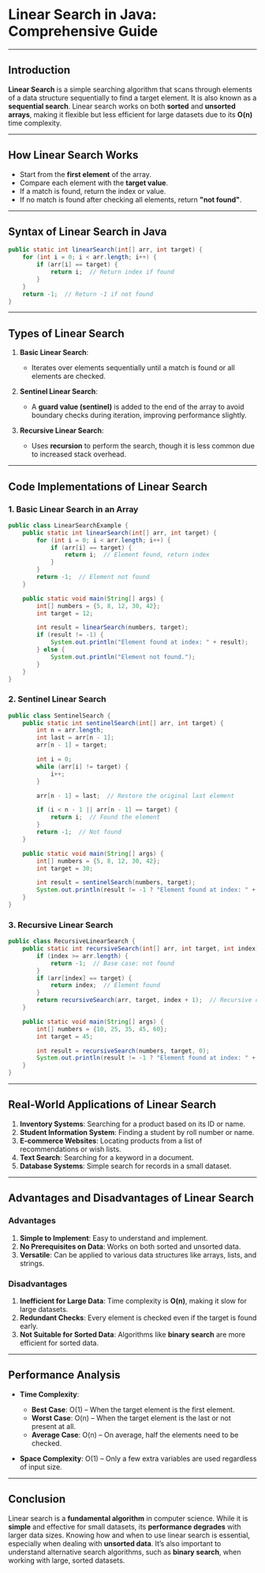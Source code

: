 # **Linear Search in Java: Comprehensive Guide**

---

## **Introduction**

**Linear Search** is a simple searching algorithm that scans through elements of a data structure sequentially to find a target element. It is also known as a **sequential search**. Linear search works on both **sorted** and **unsorted arrays**, making it flexible but less efficient for large datasets due to its **O(n)** time complexity.

---

## **How Linear Search Works**

- Start from the **first element** of the array.
- Compare each element with the **target value**.
- If a match is found, return the index or value.
- If no match is found after checking all elements, return **"not found"**.

---

## **Syntax of Linear Search in Java**

```java
public static int linearSearch(int[] arr, int target) {
    for (int i = 0; i < arr.length; i++) {
        if (arr[i] == target) {
            return i;  // Return index if found
        }
    }
    return -1;  // Return -1 if not found
}
```

---

## **Types of Linear Search**

1. **Basic Linear Search**:  
   - Iterates over elements sequentially until a match is found or all elements are checked.

2. **Sentinel Linear Search**:  
   - A **guard value (sentinel)** is added to the end of the array to avoid boundary checks during iteration, improving performance slightly.

3. **Recursive Linear Search**:  
   - Uses **recursion** to perform the search, though it is less common due to increased stack overhead.

---

## **Code Implementations of Linear Search**

### **1. Basic Linear Search in an Array**

```java
public class LinearSearchExample {
    public static int linearSearch(int[] arr, int target) {
        for (int i = 0; i < arr.length; i++) {
            if (arr[i] == target) {
                return i;  // Element found, return index
            }
        }
        return -1;  // Element not found
    }

    public static void main(String[] args) {
        int[] numbers = {5, 8, 12, 30, 42};
        int target = 12;

        int result = linearSearch(numbers, target);
        if (result != -1) {
            System.out.println("Element found at index: " + result);
        } else {
            System.out.println("Element not found.");
        }
    }
}
```

### **2. Sentinel Linear Search**

```java
public class SentinelSearch {
    public static int sentinelSearch(int[] arr, int target) {
        int n = arr.length;
        int last = arr[n - 1];
        arr[n - 1] = target;

        int i = 0;
        while (arr[i] != target) {
            i++;
        }

        arr[n - 1] = last;  // Restore the original last element

        if (i < n - 1 || arr[n - 1] == target) {
            return i;  // Found the element
        }
        return -1;  // Not found
    }

    public static void main(String[] args) {
        int[] numbers = {5, 8, 12, 30, 42};
        int target = 30;

        int result = sentinelSearch(numbers, target);
        System.out.println(result != -1 ? "Element found at index: " + result : "Element not found.");
    }
}
```

### **3. Recursive Linear Search**

```java
public class RecursiveLinearSearch {
    public static int recursiveSearch(int[] arr, int target, int index) {
        if (index >= arr.length) {
            return -1;  // Base case: not found
        }
        if (arr[index] == target) {
            return index;  // Element found
        }
        return recursiveSearch(arr, target, index + 1);  // Recursive call
    }

    public static void main(String[] args) {
        int[] numbers = {10, 25, 35, 45, 60};
        int target = 45;

        int result = recursiveSearch(numbers, target, 0);
        System.out.println(result != -1 ? "Element found at index: " + result : "Element not found.");
    }
}
```

---

## **Real-World Applications of Linear Search**

1. **Inventory Systems**: Searching for a product based on its ID or name.
2. **Student Information System**: Finding a student by roll number or name.
3. **E-commerce Websites**: Locating products from a list of recommendations or wish lists.
4. **Text Search**: Searching for a keyword in a document.
5. **Database Systems**: Simple search for records in a small dataset.

---

## **Advantages and Disadvantages of Linear Search**

### **Advantages**

1. **Simple to Implement**: Easy to understand and implement.
2. **No Prerequisites on Data**: Works on both sorted and unsorted data.
3. **Versatile**: Can be applied to various data structures like arrays, lists, and strings.

### **Disadvantages**

1. **Inefficient for Large Data**: Time complexity is **O(n)**, making it slow for large datasets.
2. **Redundant Checks**: Every element is checked even if the target is found early.
3. **Not Suitable for Sorted Data**: Algorithms like **binary search** are more efficient for sorted data.

---

## **Performance Analysis**

- **Time Complexity**:
  - **Best Case**: O(1) – When the target element is the first element.
  - **Worst Case**: O(n) – When the target element is the last or not present at all.
  - **Average Case**: O(n) – On average, half the elements need to be checked.

- **Space Complexity**: O(1) – Only a few extra variables are used regardless of input size.

---

## **Conclusion**

Linear search is a **fundamental algorithm** in computer science. While it is **simple** and effective for small datasets, its **performance degrades** with larger data sizes. Knowing how and when to use linear search is essential, especially when dealing with **unsorted data**. It’s also important to understand alternative search algorithms, such as **binary search**, when working with large, sorted datasets.